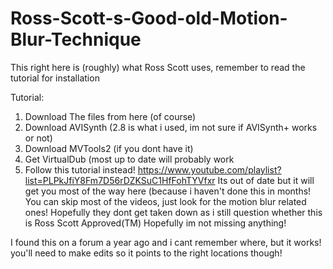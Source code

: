 # Ross-Scott-s-Good-old-Motion-Blur-Technique
This right here is (roughly) what Ross Scott uses, remember to read the tutorial for installation

Tutorial:

1. Download The files from here (of course)
2. Download AVISynth (2.8 is what i used, im not sure if AVISynth+ works or not)
3. Download MVTools2 (if you dont have it)
4. Get VirtualDub (most up to date will probably work
5. Follow this tutorial instead! https://www.youtube.com/playlist?list=PLPkJfiY8Fm7D56rDZKSuC1HfFohTYVfxr Its out of date but it will get you most of the way here (because i haven't done this in months! You can skip most of the videos, just look for the motion blur related ones! Hopefully they dont get taken down as i still question whether this is Ross Scott Approved(TM)
Hopefully im not missing anything!


I found this on a forum a year ago and  i cant remember where, but it works! you'll need to make edits so it points to the right locations though!
